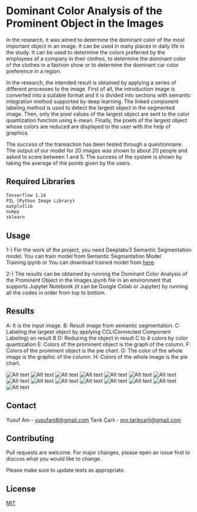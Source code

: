 # Dominant Color Analysis of the Prominent Object in the Images

In the research, it was aimed to determine the dominant color of the most important object in an image. It can be used in many places in daily life in the study. It can be used to determine the colors preferred by the employees of a company in their clothes, to determine the dominant color of the clothes in a fashion show or to determine the dominant car color preference in a region.

In the research, the intended result is obtained by applying a series of different processes to the image. First of all, the introduction image is converted into a suitable format and it is divided into sections with semantic integration method supported by deep learning. The linked component labeling method is used to detect the largest object in the segmented image. Then, only the pixel values of the largest object are sent to the color quantization function using k-mean. Finally, the pixels of the largest object whose colors are reduced are displayed to the user with the help of graphics.

The success of the transaction has been tested through a questionnaire. The output of our model for 20 images was shown to about 20 people and asked to score between 1 and 5. The success of the system is shown by taking the average of the points given by the users.


## Required Libraries

```bash
Tensorflow 1.14
PIL (Python Image Library)
matplotlib
numpy
sklearn
```

## Usage

1-) For the work of the project, you need Deeplabv3 Semantic Segmentation model. You can train model from Semantic Segmantation Model Training.ipynb or You can download trained model from [here](http://download.tensorflow.org/models/deeplabv3_pascal_trainval_2018_01_04.tar.gz).

2-) The results can be obtained by running the Dominant Color Analysis of the Prominent Object in the Images.ipynb file in an environment that supports Jupyter Notebook (it can be Google Colab or Jupyter) by running all the codes in order from top to bottom.
## Results

A: It is the input image.
B: Result image from semantic segmentation.
C: Labeling the largest object by applying CCL(Connected Component Labeling) on result B
D: Reducing the object in result C  to 4 colors by color quantization
E: Colors of the prominent object is the graph of the column.
F: Colors of the prominent object is the pie chart.
G: The color of the whole image is the graphic of the column.
H: Colors of the whole image is the pie chart.

![Alt text](Images/sample1.png?raw=true "Sample-1")
![Alt text](Images/sample2.png?raw=true "Sample-2")
![Alt text](Images/sample3.png?raw=true "Sample-3")
![Alt text](Images/sample4.png?raw=true "Sample-4")
![Alt text](Images/sample5.png?raw=true "Sample-5")
![Alt text](Images/sample6.png?raw=true "Sample-6")
![Alt text](Images/sample7.png?raw=true "Sample-7")
![Alt text](Images/sample8.png?raw=true "Sample-8")
![Alt text](Images/sample9.png?raw=true "Sample-9")
![Alt text](Images/sample10.png?raw=true "Sample-10")
![Alt text](Images/sample11.png?raw=true "Sample-11")
![Alt text](Images/sample12.png?raw=true "Sample-12")
![Alt text](Images/sample13.png?raw=true "Sample-13")
![Alt text](Images/sample14.png?raw=true "Sample-14")
![Alt text](Images/sample15.png?raw=true "Sample-15")

## Contact 
Yusuf Anı - yusufani8@gmail.com
Tarık Çarlı - pro.tarikcarli@gmail.com
## Contributing
Pull requests are welcome. For major changes, please open an issue first to discuss what you would like to change.

Please make sure to update tests as appropriate.

## License
[MIT](https://choosealicense.com/licenses/mit/)
